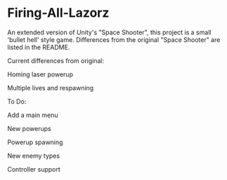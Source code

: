 # Firing-All-Lazorz
An extended version of Unity's "Space Shooter", this project is a small 'bullet hell' style game. Differences from the original "Space Shooter" are listed in the README.

Current differences from original:

  Homing laser powerup
  
  Multiple lives and respawning
  
  
To Do:

  Add a main menu
  
  New powerups
  
  Powerup spawning
  
  New enemy types
  
  Controller support
